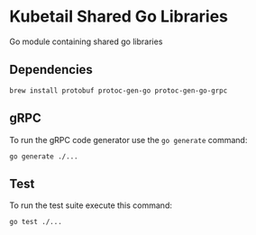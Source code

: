 # Kubetail Shared Go Libraries

Go module containing shared go libraries

## Dependencies

```console
brew install protobuf protoc-gen-go protoc-gen-go-grpc
```

## gRPC

To run the gRPC code generator use the `go generate` command:

```console
go generate ./...
```

## Test

To run the test suite execute this command:

```console
go test ./...
```
